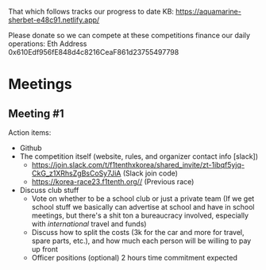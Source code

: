 That which follows tracks our progress to date
KB: https://aquamarine-sherbet-e48c91.netlify.app/

Please donate so we can compete at these competitions finance our daily operations: 
Eth Address 0x610Edf956fE848d4c8216CeaF861d23755497798
# Meetings
## Meeting #1
Action items:
- Github
- The competition itself (website, rules, and organizer contact info [slack])
    - https://join.slack.com/t/f1tenthxkorea/shared_invite/zt-1ibqf5yjq-CkG_z1XRhsZgBsCoSy7JiA (Slack join code)
    - https://korea-race23.f1tenth.org// (Previous race)
-  Discuss club stuff
    - Vote on whether to be a school club or just a private team (If we get school stuff we basically can advertise at school and have in school meetings, but there's a shit ton a bureaucracy involved, especially with *international* travel and funds)
    - Discuss how to split the costs (3k for the car and more for travel, spare parts, etc.), and how much each person will be willing to pay up front
    - Officer positions (optional)
2 hours time commitment expected